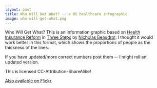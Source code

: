 ```yaml
---
layout: post
title: Who Will Get What? -- a US healthcare infographic
image: who-will-get-what.png
---
```



Who Will Get What? This is an information graphic based on <a href="http://www.flickr.com/photos/electoral-math/3831797463/">Health Insurance Reform</a> in <a href="http://www.donkeylicious.com/2009/08/flowchart.html">Three Steps</a> by <span class="post-author vcard"><span class="fn"><a href="http://www.donkeylicious.com/">Nicholas Beaudrot</a>. I thought it would work better in this format, which shows the proportions of people as the thickness of the lines.</span></span>

<span class="post-author vcard"><span class="fn">If you have updated/more correct numbers post them -- I might roll an updated version.</span></span>

<span class="post-author vcard"><span class="fn">This is licensed CC-Attribution-ShareAlike!</span></span>

<span class="post-author vcard"><span class="fn"><a href="http://www.flickr.com/photos/sbwoodside/3841492892/">Also available on Flickr</a>.</span></span>
